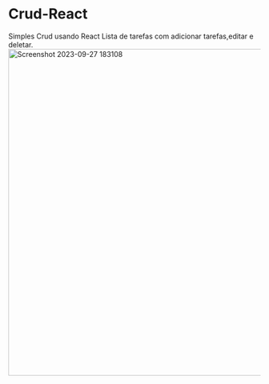 # Crud-React
Simples Crud usando React
Lista de tarefas com adicionar tarefas,editar e deletar.
<img width="652" alt="Screenshot 2023-09-27 183108" src="https://github.com/denisequindere/Crud-React/assets/82340017/a4fc2334-0304-4743-b723-811452b24847">
